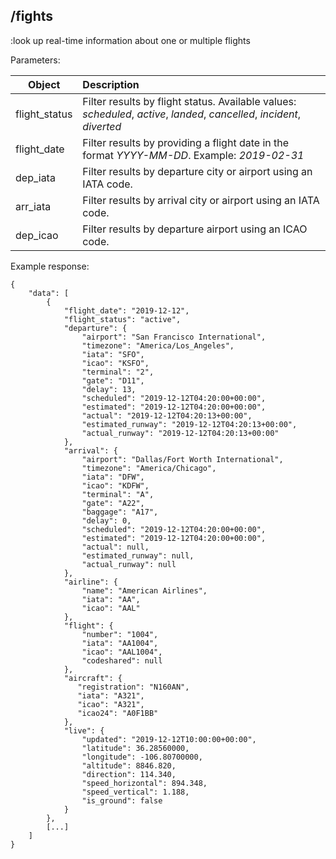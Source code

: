 ## /fights

:look up real-time information about one or multiple flights

Parameters:

| Object        |  Description          |
| ------------- |:-------------|
| flight_status      | Filter results by flight status. Available values: *scheduled*, *active*, *landed*, *cancelled*, *incident*, *diverted* |
|  flight_date     |   Filter results by providing a flight date in the format *YYYY-MM-DD*. Example: *2019-02-31*    |
| dep_iata |   Filter results by departure city or airport using an IATA code. |
|arr_iata |Filter results by arrival city or airport using an IATA code. |
|dep_icao | Filter results by departure airport using an ICAO code.|

Example response:
    
```
{
    "data": [
        {
            "flight_date": "2019-12-12",
            "flight_status": "active",
            "departure": {
                "airport": "San Francisco International",
                "timezone": "America/Los_Angeles",
                "iata": "SFO",
                "icao": "KSFO",
                "terminal": "2",
                "gate": "D11",
                "delay": 13,
                "scheduled": "2019-12-12T04:20:00+00:00",
                "estimated": "2019-12-12T04:20:00+00:00",
                "actual": "2019-12-12T04:20:13+00:00",
                "estimated_runway": "2019-12-12T04:20:13+00:00",
                "actual_runway": "2019-12-12T04:20:13+00:00"
            },
            "arrival": {
                "airport": "Dallas/Fort Worth International",
                "timezone": "America/Chicago",
                "iata": "DFW",
                "icao": "KDFW",
                "terminal": "A",
                "gate": "A22",
                "baggage": "A17",
                "delay": 0,
                "scheduled": "2019-12-12T04:20:00+00:00",
                "estimated": "2019-12-12T04:20:00+00:00",
                "actual": null,
                "estimated_runway": null,
                "actual_runway": null
            },
            "airline": {
                "name": "American Airlines",
                "iata": "AA",
                "icao": "AAL"
            },
            "flight": {
                "number": "1004",
                "iata": "AA1004",
                "icao": "AAL1004",
                "codeshared": null
            },
            "aircraft": {
               "registration": "N160AN",
               "iata": "A321",
               "icao": "A321",
               "icao24": "A0F1BB"
            },
            "live": {
                "updated": "2019-12-12T10:00:00+00:00",
                "latitude": 36.28560000,
                "longitude": -106.80700000,
                "altitude": 8846.820,
                "direction": 114.340,
                "speed_horizontal": 894.348,
                "speed_vertical": 1.188,
                "is_ground": false
            }
        }, 
        [...]
    ]
}
```
